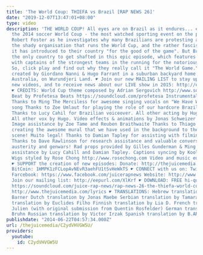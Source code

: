 ```yaml
---
title: 'The World Coup: THIEFA vs Brazil [RAP NEWS 26]'
date: "2019-12-07T13:47:01+08:00"
type: video
description: 'THE WORLD COUP! All eyes are on Brazil as it endures... errr.... *hosts*
  the 2014 soccer World Coup - the most watched sporting event on the planet. Join
  Robert Foster as he investigates why many Brazilians are protesting against THIEFA,
  the shady organisation that runs the World Cup, and the rather fascist policies
  it has introduced to their country "for the good of the game". But Brazil is not
  the only country to get shafted in this epic episode, which features exclusive interviews
  with captains of the strongest teams in the running for the notorious WORLD COUP.
  So, click play and find out why they really call it "The World Game." Written &
  created by Giordano Nanni & Hugo Farrant in a suburban backyard home studio in Melbourne,
  Australia, on Wurundjeri Land. ☛ Join our new MAILING LIST to stay up to date with
  new videos, and to receive news about our LIVE show in 2015: http://eepurl.com/XlKrf
  ☛ CREDITS: World Cup theme composed by Adrian Sergovich http://www.songzu.com/ "Thiefa"
  Beat by Profetesa Beats https://soundcloud.com/profetesa Instrumental: https://www.youtube.com/watch?v=eshsdDlnLC8
  Thanks to Ming The Merciless for awesome singing vocals on "We Have Won" parody
  song Thanks to Zoe Umlaut for playing the role of our hardcore Brazilian activist.
  Thanks to Lucy Cahil for Brazilian voiceover. All other acting by Hugo & Giordano.
  All other vox by Hugo. Video effects & animations by Jonas Schweizer (aka Kookybone)
  Image assistance by Zoe Tame and Reuben Braithwaite Thanks to Thiago Mundano for
  creating the awesome mural that we have used in the background to the Rio protest
  scene! Muito legal! Thanks to Damian Tapley for assisting with filming and video-editing
  Thanks to Dave Rawlinson for research assistance and valuable conversations about
  austerity and genwars! Rad props provided by Gilles Gunderman & Ming Production
  assistance by Lucy Cahill and Damian Tapley. Captions syncing by Koolfy from http://nurpa.be
  Wigs styled by Rose Chong http://www.rosechong.com Video and music editing by Giordano.
  ☛ SUPPORT the creation of new episodes: Donate: http://thejuicemedia.com/donate
  BitCoin: 1HMPK1zFCLopAvNEvR3aehFU1tSvHeWkTS ☛ CONNECT with us on: Twitter: http://www.twitter.com/juicerapnews
  Farcebook: https://www.facebook.com/juicerapnews Website: http://www.thejuicemedia.com
  Join our mailing list: http://eepurl.com/XlKrf ☛ DOWNLOAD: FREE hi-quality MP3:
  https://soundcloud.com/juice-rap-news/rap-news-26-the-thiefa-world-coup LYRICS:
  http://www.thejuicemedia.com/lyrics ☛ TRANSLATIONS: Hebrew translation by Jonathan
  Barner Dutch translation by Jonas Maebe Serbian translation by Tamara L. Portuguese
  translation by Euclides Filho Finnish translation by Lia D. French translation by
  Julien (with original submission from Quentin Rosfelder) German translation by Benjamin
  Bruhn Russian translation by Victor Irzak Spanish translation by B.ARTFILMS'
publishdate: "2014-06-22T04:57:34.000Z"
url: /thejuicemedia/C2ydVHVGW5U/
providers:
  youtube:
    id: C2ydVHVGW5U
---
```

